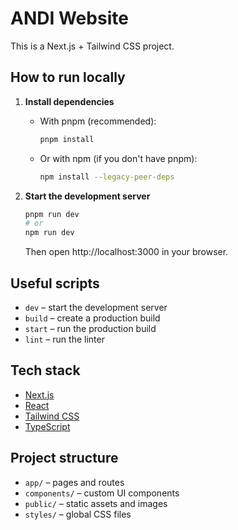 # ANDI Website

This is a Next.js + Tailwind CSS project.

## How to run locally

1. **Install dependencies**
   - With pnpm (recommended):
     ```bash
     pnpm install
     ```
   - Or with npm (if you don't have pnpm):
     ```bash
     npm install --legacy-peer-deps
     ```

2. **Start the development server**
   ```bash
   pnpm run dev
   # or
   npm run dev
   ```
   Then open http://localhost:3000 in your browser.

## Useful scripts
- `dev` – start the development server
- `build` – create a production build
- `start` – run the production build
- `lint` – run the linter

## Tech stack
- [Next.js](https://nextjs.org/)
- [React](https://react.dev/)
- [Tailwind CSS](https://tailwindcss.com/)
- [TypeScript](https://www.typescriptlang.org/)

## Project structure
- `app/` – pages and routes
- `components/` – custom UI components
- `public/` – static assets and images
- `styles/` – global CSS files

